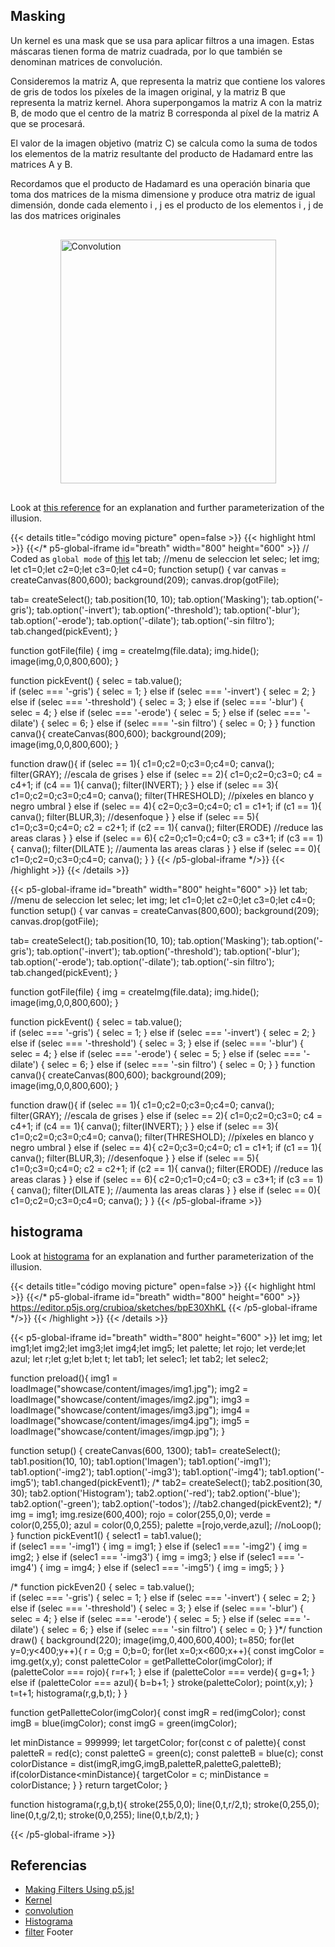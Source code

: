 ## Masking
Un kernel es una mask que se usa para aplicar filtros a una imagen. Estas máscaras tienen forma de matriz cuadrada, por lo que también se denominan matrices de convolución.

Consideremos la matriz A, que representa la matriz que contiene los valores de gris de todos los píxeles de la imagen original, y la matriz B que representa la matriz kernel. Ahora superpongamos la matriz A con la matriz B, de modo que el centro de la matriz B corresponda al píxel de la matriz A que se procesará.

El valor de la imagen objetivo (matriz C) se calcula como la suma de todos los elementos de la matriz resultante del producto de Hadamard entre las matrices A y B.

Recordamos que el producto de Hadamard es una operación binaria que toma dos matrices de la misma dimensione y produce otra matriz de igual dimensión, donde cada elemento i , j es el producto de los elementos i , j de las dos matrices originales

<img src="https://www.opto-e.com/basics/media/basics/software/3D_Convolution_Animation.gif" alt="Convolution" style="height: 390px; width:345px; margin: 30px auto; display: block;"/>

Look at [this reference](https://en.wikipedia.org/wiki/Optical_illusion) for an explanation and further parameterization of the illusion.

{{< details title="código moving picture" open=false >}}
{{< highlight html >}}
{{</* p5-global-iframe id="breath" width="800" height="600" >}}
  // Coded as `global mode` of [this](https://github.com/VisualComputing/Cognitive/blob/gh-pages/sketches/rotateSquare.js)
let tab; //menu de seleccion
let selec;
let img;
let c1=0;let c2=0;let c3=0;let c4=0;
function setup() {
  var canvas = createCanvas(800,600);
  background(209);
  canvas.drop(gotFile);
  
  tab= createSelect();
  tab.position(10, 10);
  tab.option('Masking');
  tab.option('-gris');
  tab.option('-invert');
  tab.option('-threshold');
  tab.option('-blur');
  tab.option('-erode');
  tab.option('-dilate');
  tab.option('-sin filtro');
  tab.changed(pickEvent);
}

function gotFile(file) {
  img = createImg(file.data);
  img.hide();
  image(img,0,0,800,600);
}

function pickEvent() {
    selec = tab.value();    
    if (selec === '-gris') {
        selec = 1;
    } else if (selec === '-invert') {
        selec = 2;
    } else if (selec === '-threshold') {
        selec = 3;
    } else if (selec === '-blur') {
        selec = 4;
    } else if (selec === '-erode') {
        selec = 5;
    } else if (selec === '-dilate') {
        selec = 6;
    } else if (selec === '-sin filtro') {
        selec = 0;
    }
}
function canva(){
    createCanvas(800,600);
    background(209);
    image(img,0,0,800,600);
}

function draw(){
  if (selec == 1){
    c1=0;c2=0;c3=0;c4=0;
    canva();
    filter(GRAY); //escala de grises
  } else if (selec == 2){
    c1=0;c2=0;c3=0;
    c4 = c4+1;
    if (c4 == 1){
      canva();
      filter(INVERT);
    }
  } else if (selec == 3){
    c1=0;c2=0;c3=0;c4=0;
    canva();
    filter(THRESHOLD); //píxeles en blanco y negro umbral
  } else if (selec == 4){
    c2=0;c3=0;c4=0;
    c1 = c1+1;
    if (c1 == 1){
      canva();
      filter(BLUR,3); //desenfoque
    }
  } else if (selec == 5){
    c1=0;c3=0;c4=0;
    c2 = c2+1;
    if (c2 == 1){
      canva();
      filter(ERODE) //reduce las areas claras
    }
  } else if (selec == 6){
    c2=0;c1=0;c4=0;
    c3 = c3+1;
    if (c3 == 1){
      canva();
      filter(DILATE ); //aumenta las areas claras
    }
  } else if (selec == 0){
    c1=0;c2=0;c3=0;c4=0;
    canva();
  }
}
{{< /p5-global-iframe */>}}
{{< /highlight >}}
{{< /details >}}

{{< p5-global-iframe id="breath" width="800" height="600" >}}
 let tab; //menu de seleccion
let selec;
let img;
let c1=0;let c2=0;let c3=0;let c4=0;
function setup() {
  var canvas = createCanvas(800,600);
  background(209);
  canvas.drop(gotFile);
  
  tab= createSelect();
  tab.position(10, 10);
  tab.option('Masking');
  tab.option('-gris');
  tab.option('-invert');
  tab.option('-threshold');
  tab.option('-blur');
  tab.option('-erode');
  tab.option('-dilate');
  tab.option('-sin filtro');
  tab.changed(pickEvent);
}

function gotFile(file) {
  img = createImg(file.data);
  img.hide();
  image(img,0,0,800,600);
}

function pickEvent() {
    selec = tab.value();    
    if (selec === '-gris') {
        selec = 1;
    } else if (selec === '-invert') {
        selec = 2;
    } else if (selec === '-threshold') {
        selec = 3;
    } else if (selec === '-blur') {
        selec = 4;
    } else if (selec === '-erode') {
        selec = 5;
    } else if (selec === '-dilate') {
        selec = 6;
    } else if (selec === '-sin filtro') {
        selec = 0;
    }
}
function canva(){
    createCanvas(800,600);
    background(209);
    image(img,0,0,800,600);
}

function draw(){
  if (selec == 1){
    c1=0;c2=0;c3=0;c4=0;
    canva();
    filter(GRAY); //escala de grises
  } else if (selec == 2){
    c1=0;c2=0;c3=0;
    c4 = c4+1;
    if (c4 == 1){
      canva();
      filter(INVERT);
    }
  } else if (selec == 3){
    c1=0;c2=0;c3=0;c4=0;
    canva();
    filter(THRESHOLD); //píxeles en blanco y negro umbral
  } else if (selec == 4){
    c2=0;c3=0;c4=0;
    c1 = c1+1;
    if (c1 == 1){
      canva();
      filter(BLUR,3); //desenfoque
    }
  } else if (selec == 5){
    c1=0;c3=0;c4=0;
    c2 = c2+1;
    if (c2 == 1){
      canva();
      filter(ERODE) //reduce las areas claras
    }
  } else if (selec == 6){
    c2=0;c1=0;c4=0;
    c3 = c3+1;
    if (c3 == 1){
      canva();
      filter(DILATE ); //aumenta las areas claras
    }
  } else if (selec == 0){
    c1=0;c2=0;c3=0;c4=0;
    canva();
  }
}
{{< /p5-global-iframe >}}
## histograma

Look at [histograma](https://editor.p5js.org/crubioa/sketches/bpE30XhKL) for an explanation and further parameterization of the illusion.

{{< details title="código moving picture" open=false >}}
{{< highlight html >}}
{{</* p5-global-iframe id="breath" width="800" height="600" >}}
   https://editor.p5js.org/crubioa/sketches/bpE30XhKL
{{< /p5-global-iframe */>}}
{{< /highlight >}}
{{< /details >}}

{{< p5-global-iframe id="breath" width="800" height="600" >}}
let img; let img1;let img2;let img3;let img4;let img5;
let palette;
let rojo; let verde;let azul;
let r;let g;let b;let t;
let tab1; 
let selec1;
let tab2; 
let selec2;

function preload(){
    img1 = loadImage("showcase/content/images/img1.jpg");
    img2 = loadImage("showcase/content/images/img2.jpg");
    img3 = loadImage("showcase/content/images/img3.jpg");
    img4 = loadImage("showcase/content/images/img4.jpg");
    img5 = loadImage("showcase/content/images/imgp.jpg");
}

function setup() {
  createCanvas(600, 1300);
  tab1= createSelect();
  tab1.position(10, 10);
  tab1.option('Imagen');
  tab1.option('-img1');
  tab1.option('-img2');
  tab1.option('-img3');
  tab1.option('-img4');
  tab1.option('-img5');
  tab1.changed(pickEvent1);
  /*
  tab2= createSelect();
  tab2.position(30, 30);
  tab2.option('Histogram');
  tab2.option('-red');
  tab2.option('-blue');
  tab2.option('-green');
  tab2.option('-todos');
  //tab2.changed(pickEvent2);
  */
  img = img1;
  img.resize(600,400);
  rojo = color(255,0,0);
  verde = color(0,255,0);
  azul = color(0,0,255);
  palette =[rojo,verde,azul];
  //noLoop();
}
function pickEvent1() {
    select1 = tab1.value();    
    if (selec1 === '-img1') {
        img = img1;
    } else if (selec1 === '-img2') {
        img = img2;
    } else if (selec1 === '-img3') {
        img = img3;
    } else if (selec1 === '-img4') {
        img = img4;
    } else if (selec1 === '-img5') {
        img = img5;
    } 
}

/*
function pickEven2() {
    selec = tab.value();    
    if (selec === '-gris') {
        selec = 1;
    } else if (selec === '-invert') {
        selec = 2;
    } else if (selec === '-threshold') {
        selec = 3;
    } else if (selec === '-blur') {
        selec = 4;
    } else if (selec === '-erode') {
        selec = 5;
    } else if (selec === '-dilate') {
        selec = 6;
    } else if (selec === '-sin filtro') {
        selec = 0;
    }
}*/
function draw() {
  background(220);
  image(img,0,400,600,400);
  t=850;
  for(let y=0;y<400;y++){
    r = 0;g = 0;b=0;
    for(let x=0;x<600;x++){
      const imgColor = img.get(x,y);
      const paletteColor = getPalletteColor(imgColor);
      if (paletteColor === rojo){
          r=r+1;
      }
      else if (paletteColor === verde){
          g=g+1;
      }
      else if (paletteColor === azul){
          b=b+1;
      }
      stroke(paletteColor);
      point(x,y);
    }
    t=t+1;
    histograma(r,g,b,t);
  }
}

function getPalletteColor(imgColor){
  const imgR = red(imgColor);
  const imgB = blue(imgColor);
  const imgG = green(imgColor);
  
  let minDistance = 999999;
  let targetColor;
  for(const c of palette){
    const paletteR = red(c);
    const paletteG = green(c);
    const paletteB = blue(c);
    const colorDistance = dist(imgR,imgG,imgB,paletteR,paletteG,paletteB);
    if(colorDistance<minDistance){
      targetColor = c;
      minDistance = colorDistance;
    }
  }
  return targetColor;
} 

function histograma(r,g,b,t){
  stroke(255,0,0);
  line(0,t,r/2,t);
  stroke(0,255,0);
  line(0,t,g/2,t);
  stroke(0,0,255);
  line(0,t,b/2,t);
}

{{< /p5-global-iframe >}}
## **Referencias** 

- [Making Filters Using p5.js!](https://idmnyu.github.io/p5.js-image/Filters/index.html)
- [Kernel](https://www.opto-e.com/basics/kernel)
- [convolution](https://github.com/CodingTrain/website-archive)
- [Histograma](https://todo-fotografia.com/revelado/el-histograma/#:~:text=El%20histograma%20RGB%20es%20el,Rojo%2C%20Verde%20y%20Azul)
- [filter](https://p5js.org/reference/#/p5/filter)
Footer
